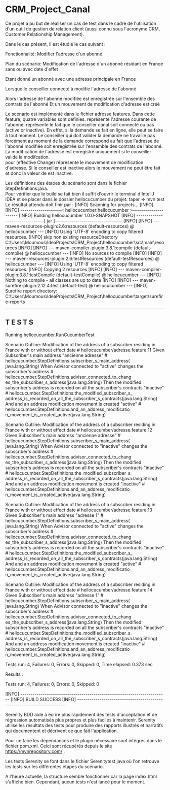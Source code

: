 # CRM_Project_Canal

Ce projet a pu but de réaliser un cas de test dans le cadre de l'utilisation d'un outil de gestion de relation client (aussi connu sous l'acronyme CRM, Customer Relationship Management). 

Dans le cas présent, il est étudié le cas suivant :

Fonctionnalité: Modifier l'adresse d'un abonné

Plan du scénario: Modification de l'adresse d'un abonné résidant en France sans ou avec date d'effet

Etant donné un abonné avec une adresse principale <active> en France

Lorsque le conseiller connecté à <canal> modifie l'adresse de l'abonné

Alors l'adresse de l'abonné modifiée est enregistrée sur l'ensemble des contrats de l'abonné Et un mouvement de modification d'adresse est créé 



Le scénario est implémenté dans le fichier adresse.features.
Dans cette feature, quatre variables sont définies. 
<active> représente l'adresse courante de l'abonné. 
<canal> représente le fait que le conseiller canal soit connecté ou pas (active or inactive). En effet, si la demande se fait en ligne, elle peut se faire à tout moment. Le conseiller qui doit valider la demande ne travaille pas forcément au moment de la demande 
<FACE> correspond au fait que l'adresse de l'abonné modifiée soit enregistrée sur l'ensemble des contrats de l'abonné. La modification de l'adresse est enregistré uniquement si le conseiller valide la modifcation.  
<EC> pour (effective Change) répresente le mouvement de modification d'adresse. Si le conseiller est inactive alors le mouvement ne peut être fait et donc la valeur de <EC> est inactive.  
  


Les définitions des étapes du scénario sont dans le fichier StepDefinitions.java.  
Pour vérifier que le build se fait bien il suffit d'ouvrir le terminal d'IntellJ IDEA et se placer dans le dossier hellocucumber du projet. 
taper => mvn test 
Le résultat attendu doit finir par :
[INFO] Scanning for projects...
[INFO]
[INFO] --------------------< hellocucumber:hellocucumber >---------------------
[INFO] Building hellocucumber 1.0.0-SNAPSHOT
[INFO] --------------------------------[ jar ]---------------------------------
[INFO]
[INFO] --- maven-resources-plugin:2.6:resources (default-resources) @ hellocucumber ---
[INFO] Using 'UTF-8' encoding to copy filtered resources.
[INFO] skip non existing resourceDirectory C:\Users\Moumous\IdeaProjects\CRM_Project\hellocucumber\src\main\resources
[INFO]
[INFO] --- maven-compiler-plugin:3.8.1:compile (default-compile) @ hellocucumber ---
[INFO] No sources to compile
[INFO]
[INFO] --- maven-resources-plugin:2.6:testResources (default-testResources) @ hellocucumber ---
[INFO] Using 'UTF-8' encoding to copy filtered resources.
[INFO] Copying 2 resources
[INFO]
[INFO] --- maven-compiler-plugin:3.8.1:testCompile (default-testCompile) @ hellocucumber ---
[INFO] Nothing to compile - all classes are up to date
[INFO]
[INFO] --- maven-surefire-plugin:2.12.4:test (default-test) @ hellocucumber ---
[INFO] Surefire report directory: C:\Users\Moumous\IdeaProjects\CRM_Project\hellocucumber\target\surefire-reports

-------------------------------------------------------
 T E S T S
-------------------------------------------------------
Running hellocucumber.RunCucumberTest

Scenario Outline: Modification of the address of a subscriber residing in France with or without effect date # hellocucumber/adresse.feature:11
  Given Subscriber's main address "ancienne adresse"                                                         # hellocucumber.StepDefinitions.subscriber_s_main_address(
java.lang.String)
  When Advisor connected to "active" changes the subscriber's address                                        # hellocucumber.StepDefinitions.advisor_connected_to_chang
es_the_subscriber_s_address(java.lang.String)
  Then the modified subscriber's address is recorded on all the subscriber's contracts "inactive"            # hellocucumber.StepDefinitions.the_modified_subscriber_s_
address_is_recorded_on_all_the_subscriber_s_contracts(java.lang.String)
  And and an address modification movement is created "active"                                               # hellocucumber.StepDefinitions.and_an_address_modificatio
n_movement_is_created_active(java.lang.String)

Scenario Outline: Modification of the address of a subscriber residing in France with or without effect date # hellocucumber/adresse.feature:12
  Given Subscriber's main address "ancienne adresse"                                                         # hellocucumber.StepDefinitions.subscriber_s_main_address(
java.lang.String)
  When Advisor connected to "inactive" changes the subscriber's address                                      # hellocucumber.StepDefinitions.advisor_connected_to_chang
es_the_subscriber_s_address(java.lang.String)
  Then the modified subscriber's address is recorded on all the subscriber's contracts "inactive"            # hellocucumber.StepDefinitions.the_modified_subscriber_s_
address_is_recorded_on_all_the_subscriber_s_contracts(java.lang.String)
  And and an address modification movement is created "inactive"                                             # hellocucumber.StepDefinitions.and_an_address_modificatio
n_movement_is_created_active(java.lang.String)

Scenario Outline: Modification of the address of a subscriber residing in France with or without effect date # hellocucumber/adresse.feature:13
  Given Subscriber's main address "adresse 1"                                                                # hellocucumber.StepDefinitions.subscriber_s_main_address(
java.lang.String)
  When Advisor connected to "active" changes the subscriber's address                                        # hellocucumber.StepDefinitions.advisor_connected_to_chang
es_the_subscriber_s_address(java.lang.String)
  Then the modified subscriber's address is recorded on all the subscriber's contracts "inactive"            # hellocucumber.StepDefinitions.the_modified_subscriber_s_
address_is_recorded_on_all_the_subscriber_s_contracts(java.lang.String)
  And and an address modification movement is created "active"                                               # hellocucumber.StepDefinitions.and_an_address_modificatio
n_movement_is_created_active(java.lang.String)

Scenario Outline: Modification of the address of a subscriber residing in France with or without effect date # hellocucumber/adresse.feature:14
  Given Subscriber's main address "adresse 1"                                                                # hellocucumber.StepDefinitions.subscriber_s_main_address(
java.lang.String)
  When Advisor connected to "inactive" changes the subscriber's address                                      # hellocucumber.StepDefinitions.advisor_connected_to_chang
es_the_subscriber_s_address(java.lang.String)
  Then the modified subscriber's address is recorded on all the subscriber's contracts "inactive"            # hellocucumber.StepDefinitions.the_modified_subscriber_s_
address_is_recorded_on_all_the_subscriber_s_contracts(java.lang.String)
  And and an address modification movement is created "inactive"                                             # hellocucumber.StepDefinitions.and_an_address_modificatio
n_movement_is_created_active(java.lang.String)


Tests run: 4, Failures: 0, Errors: 0, Skipped: 0, Time elapsed: 0.373 sec

Results :

Tests run: 4, Failures: 0, Errors: 0, Skipped: 0

[INFO] ------------------------------------------------------------------------
[INFO] BUILD SUCCESS
[INFO] ------------------------------------------------------------------------

Serenity BDD aide à écrire plus rapidement des tests d'acceptation et de régression automatisés plus propres et plus faciles à maintenir.
Serenity utilise les résultats des tests pour produire des rapports illustrés et narratifs qui documentent et décrivent ce que fait l'application.

Pour ce faire les dependances et le plugin nécessaire sont intégrés dans le fichier pom.xml. Ceici sont récupérés depuis le site https://mvnrepository.com/ . 

Les tests Serenity se font dans le fichier Serenitytest.java où l'on retrouve les tests sur les différentes étapes du scénario. 

A l'heure actuelle, la structure semble fonctionner car la page index.html s'affiche bien. Cependant, aucun tests n'est lancé pour le moment. 
